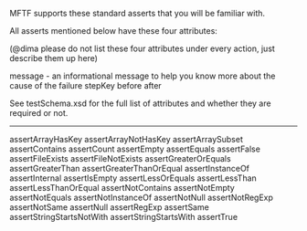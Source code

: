 MFTF supports these standard asserts that you will be familiar with.

All asserts mentioned below have these four attributes:

(@dima please do not list these four attributes under every action, just describe them up here)

message - an informational message to help you know more about the cause of the failure
stepKey
before
after

See testSchema.xsd for the full list of attributes and whether they are required or not.

-----------------------------

assertArrayHasKey
assertArrayNotHasKey
assertArraySubset
assertContains
assertCount
assertEmpty
assertEquals
assertFalse
assertFileExists
assertFileNotExists
assertGreaterOrEquals
assertGreaterThan
assertGreaterThanOrEqual
assertInstanceOf
assertInternal
assertIsEmpty
assertLessOrEquals
assertLessThan
assertLessThanOrEqual
assertNotContains
assertNotEmpty
assertNotEquals
assertNotInstanceOf
assertNotNull
assertNotRegExp
assertNotSame
assertNull
assertRegExp
assertSame
assertStringStartsNotWith
assertStringStartsWith
assertTrue
